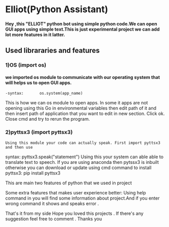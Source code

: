 # Elliot(Python Assistant)

####    Hey ,this "ELLIOT" python bot using simple python code.We can open GUI apps using simple text.This is just experimental project we can add lot more features in it latter.

## Used librararies and features
 
### 1)OS (import os)
#### we imported os module  to communicate with our operating system that will helps us to open GUI apps.
    -syntax:       os.system(app_name)
This is how we can os module to open apps.
In some it apps are not opening using this Go in environmental variables then edit path of it and then insert path of application that you want to edit in new section. Click ok. Close cmd and try to rerun the program.

### 2)pyttsx3 (import pyttsx3)
    Using this module your code can actually speak. First import pyttsx3 and then use
 syntax:  pyttsx3.speak("statement") 
Using this your system can able able to translate text to speech.
     If you are using anaconda then pytssx3 is inbuilt otherwise you can download or update using cmd
 command to install pyttsx3:
 pip install pyttsx3

This are main two features of python that we used in project

Some extra features that makes user experience better:
   Using help command in you will find some information about project.And if you enter wrong command it shows and speaks error . 

That's it from my side Hope you loved this projects . If there's any suggestion feel free to comment . Thanks you
